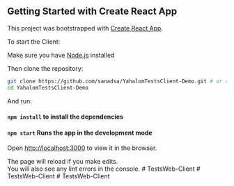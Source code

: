 ## Getting Started with Create React App

This project was bootstrapped with [Create React App](https://github.com/facebook/create-react-app).

To start the Client:

Make sure you have [Node.js](http://nodejs.org/) installed

Then clone the repository:

```sh
git clone https://github.com/sanadsa/YahalomTestsClient-Demo.git # or clone your own fork
cd YahalomTestsClient-Demo
```

And run:

#### `npm install` to install the dependencies

#### `npm start` Runs the app in the development mode
Open [http://localhost:3000](http://localhost:3000) to view it in the browser.

The page will reload if you make edits.\
You will also see any lint errors in the console.
#   T e s t s W e b - C l i e n t  
 #   T e s t s W e b - C l i e n t  
 #   T e s t s W e b - C l i e n t  
 